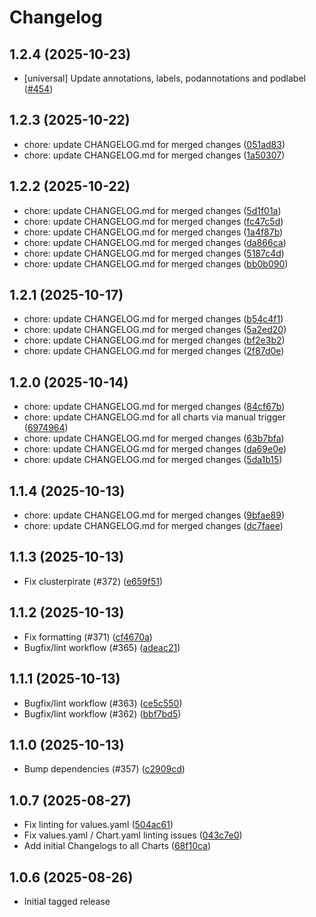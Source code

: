 # Changelog

## 1.2.4 (2025-10-23)

* [universal] Update annotations, labels, podannotations and podlabel ([#454](https://github.com/CloudPirates-io/helm-charts/pull/454))

## 1.2.3 (2025-10-22)

* chore: update CHANGELOG.md for merged changes ([051ad83](https://github.com/CloudPirates-io/helm-charts/commit/051ad83))
* chore: update CHANGELOG.md for merged changes ([1a50307](https://github.com/CloudPirates-io/helm-charts/commit/1a50307))

## 1.2.2 (2025-10-22)

* chore: update CHANGELOG.md for merged changes ([5d1f01a](https://github.com/CloudPirates-io/helm-charts/commit/5d1f01a))
* chore: update CHANGELOG.md for merged changes ([fc47c5d](https://github.com/CloudPirates-io/helm-charts/commit/fc47c5d))
* chore: update CHANGELOG.md for merged changes ([1a4f87b](https://github.com/CloudPirates-io/helm-charts/commit/1a4f87b))
* chore: update CHANGELOG.md for merged changes ([da866ca](https://github.com/CloudPirates-io/helm-charts/commit/da866ca))
* chore: update CHANGELOG.md for merged changes ([5187c4d](https://github.com/CloudPirates-io/helm-charts/commit/5187c4d))
* chore: update CHANGELOG.md for merged changes ([bb0b090](https://github.com/CloudPirates-io/helm-charts/commit/bb0b090))

## 1.2.1 (2025-10-17)

* chore: update CHANGELOG.md for merged changes ([b54c4f1](https://github.com/CloudPirates-io/helm-charts/commit/b54c4f1))
* chore: update CHANGELOG.md for merged changes ([5a2ed20](https://github.com/CloudPirates-io/helm-charts/commit/5a2ed20))
* chore: update CHANGELOG.md for merged changes ([bf2e3b2](https://github.com/CloudPirates-io/helm-charts/commit/bf2e3b2))
* chore: update CHANGELOG.md for merged changes ([2f87d0e](https://github.com/CloudPirates-io/helm-charts/commit/2f87d0e))

## 1.2.0 (2025-10-14)

* chore: update CHANGELOG.md for merged changes ([84cf67b](https://github.com/CloudPirates-io/helm-charts/commit/84cf67b))
* chore: update CHANGELOG.md for all charts via manual trigger ([6974964](https://github.com/CloudPirates-io/helm-charts/commit/6974964))
* chore: update CHANGELOG.md for merged changes ([63b7bfa](https://github.com/CloudPirates-io/helm-charts/commit/63b7bfa))
* chore: update CHANGELOG.md for merged changes ([da69e0e](https://github.com/CloudPirates-io/helm-charts/commit/da69e0e))
* chore: update CHANGELOG.md for merged changes ([5da1b15](https://github.com/CloudPirates-io/helm-charts/commit/5da1b15))

## 1.1.4 (2025-10-13)

* chore: update CHANGELOG.md for merged changes ([9bfae89](https://github.com/CloudPirates-io/helm-charts/commit/9bfae89))
* chore: update CHANGELOG.md for merged changes ([dc7faee](https://github.com/CloudPirates-io/helm-charts/commit/dc7faee))

## 1.1.3 (2025-10-13)

* Fix clusterpirate (#372) ([e659f51](https://github.com/CloudPirates-io/helm-charts/commit/e659f51))

## 1.1.2 (2025-10-13)

* Fix formatting (#371) ([cf4670a](https://github.com/CloudPirates-io/helm-charts/commit/cf4670a))
* Bugfix/lint workflow (#365) ([adeac21](https://github.com/CloudPirates-io/helm-charts/commit/adeac21))

## 1.1.1 (2025-10-13)

* Bugfix/lint workflow (#363) ([ce5c550](https://github.com/CloudPirates-io/helm-charts/commit/ce5c550))
* Bugfix/lint workflow (#362) ([bbf7bd5](https://github.com/CloudPirates-io/helm-charts/commit/bbf7bd5))

## 1.1.0 (2025-10-13)

* Bump dependencies (#357) ([c2909cd](https://github.com/CloudPirates-io/helm-charts/commit/c2909cd))

## 1.0.7 (2025-08-27)

* Fix linting for values.yaml ([504ac61](https://github.com/CloudPirates-io/helm-charts/commit/504ac61))
* Fix values.yaml / Chart.yaml linting issues ([043c7e0](https://github.com/CloudPirates-io/helm-charts/commit/043c7e0))
* Add initial Changelogs to all Charts ([68f10ca](https://github.com/CloudPirates-io/helm-charts/commit/68f10ca))

## 1.0.6 (2025-08-26)

* Initial tagged release
